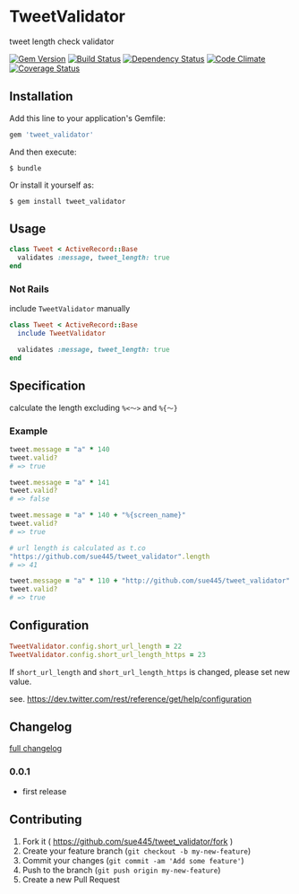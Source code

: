 # TweetValidator

tweet length check validator

[![Gem Version](https://badge.fury.io/rb/tweet_validator.svg)](http://badge.fury.io/rb/tweet_validator)
[![Build Status](https://travis-ci.org/sue445/tweet_validator.png?branch=master)](https://travis-ci.org/sue445/tweet_validator)
[![Dependency Status](https://gemnasium.com/sue445/tweet_validator.svg)](https://gemnasium.com/sue445/tweet_validator)
[![Code Climate](https://codeclimate.com/github/sue445/tweet_validator/badges/gpa.svg)](https://codeclimate.com/github/sue445/tweet_validator)
[![Coverage Status](https://img.shields.io/coveralls/sue445/tweet_validator.svg)](https://coveralls.io/r/sue445/tweet_validator)

## Installation

Add this line to your application's Gemfile:

```ruby
gem 'tweet_validator'
```

And then execute:

    $ bundle

Or install it yourself as:

    $ gem install tweet_validator

## Usage

```ruby
class Tweet < ActiveRecord::Base
  validates :message, tweet_length: true
end
```

### Not Rails

include `TweetValidator` manually

```ruby
class Tweet < ActiveRecord::Base
  include TweetValidator

  validates :message, tweet_length: true
end
```

## Specification
calculate the length excluding `%<〜>` and `%{〜}`

### Example
```ruby
tweet.message = "a" * 140
tweet.valid?
# => true

tweet.message = "a" * 141
tweet.valid?
# => false

tweet.message = "a" * 140 + "%{screen_name}"
tweet.valid?
# => true

# url length is calculated as t.co
"https://github.com/sue445/tweet_validator".length
# => 41

tweet.message = "a" * 110 + "http://github.com/sue445/tweet_validator"
tweet.valid?
# => true
```

## Configuration
```ruby
TweetValidator.config.short_url_length = 22
TweetValidator.config.short_url_length_https = 23
```

If `short_url_length` and `short_url_length_https` is changed, please set new value.

see. https://dev.twitter.com/rest/reference/get/help/configuration

## Changelog
[full changelog](https://github.com/sue445/tweet_validator/compare/0.0.1...master)

### 0.0.1
* first release

## Contributing

1. Fork it ( https://github.com/sue445/tweet_validator/fork )
2. Create your feature branch (`git checkout -b my-new-feature`)
3. Commit your changes (`git commit -am 'Add some feature'`)
4. Push to the branch (`git push origin my-new-feature`)
5. Create a new Pull Request
